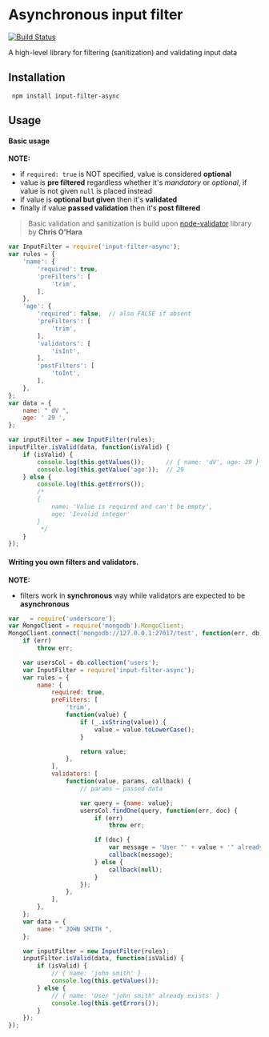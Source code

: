 Asynchronous input filter
=======================

[![Build Status](https://api.travis-ci.org/dVaffection/node-input-filter-async.png)](https://travis-ci.org/dVaffection/node-input-filter-async)

A high-level library for filtering (sanitization) and validating input data

## Installation

     npm install input-filter-async

## Usage

#### Basic usage
**NOTE:** 

* if `required: true` is NOT specified, value is considered **optional** 
* value is **pre filtered** regardless whether it's *mandatory* or *optional*, if value is not given `null` is placed instead
* if value is **optional but given** then it's **validated**
* finally if value **passed validation** then it's **post filtered**

> Basic validation and sanitization is build upon [node-validator](https://github.com/chriso/node-validator) library by **Chris O'Hara**

```javascript
var InputFilter = require('input-filter-async');
var rules = {
    'name': {
        'required': true,
        'preFilters': [
            'trim',
        ],
    },
    'age': {
        'required': false,  // also FALSE if absent
        'preFilters': [
            'trim',
        ],
        'validators': [
            'isInt',
        ],
        'postFilters': [
            'toInt',
        ],
    },
};
var data = {
    name: " dV ",
    age: ' 29 ',
};

var inputFilter = new InputFilter(rules);
inputFilter.isValid(data, function(isValid) {
    if (isValid) {
        console.log(this.getValues());      // { name: 'dV', age: 29 }
        console.log(this.getValue('age'));  // 29
    } else {
        console.log(this.getErrors());
        /*
        {
            name: 'Value is required and can't be empty',
            age: 'Invalid integer'
        }
         */
    }
});
```

#### Writing you own filters and validators.
**NOTE:** 

* filters work in **synchronous** way while validators are expected to be **asynchronous**

```javascript
var _ = require('underscore');
var MongoClient = require('mongodb').MongoClient;
MongoClient.connect('mongodb://127.0.0.1:27017/test', function(err, db) {
    if (err)
        throw err;

    var usersCol = db.collection('users');
    var InputFilter = require('input-filter-async');
    var rules = {
        name: {
            required: true,
            preFilters: [
                'trim',
                function(value) {
                    if (_.isString(value)) {
                        value = value.toLowerCase();
                    }

                    return value;
                },
            ],
            validators: [
                function(value, params, callback) {
                    // params — passed data

                    var query = {name: value};
                    usersCol.findOne(query, function(err, doc) {
                        if (err)
                            throw err;

                        if (doc) {
                            var message = 'User "' + value + '" already exists';
                            callback(message);
                        } else {
                            callback(null);
                        }
                    });
                },
            ],
        },
    };
    var data = {
        name: " JOHN SMITH ",
    };

    var inputFilter = new InputFilter(rules);
    inputFilter.isValid(data, function(isValid) {
        if (isValid) {
            // { name: 'john smith' }
            console.log(this.getValues());
        } else {
            // { name: 'User "john smith" already exists' }
            console.log(this.getErrors());
        }
    });
});

```